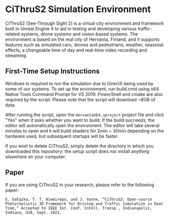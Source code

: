 # CiThruS2 Simulation Environment

CiThruS2 (See-Through Sight 2) is a virtual city environment and framework built in Unreal Engine 4 to aid in testing and developing various traffic-related systems, drone systems and vision-based systems. The environment is based on the real city of Hervanta, Finland, and it supports features such as simulated cars, drones and pedestrians, weather, seasonal effects, a changeable time of day and real-time video recording and streaming.

## First-Time Setup Instructions

Windows is required to run the simulation due to DirectX being used by some of our systems. To set up the environment, run build.cmd using x64 Native Tools Command Prompt for VS 2019. PowerShell and cmake are also required by the script. Please note that the script will download ~8GB of data.

After running the script, open the `HervantaUE4.uproject` project file and click "Yes" when it asks whether you want to build. If the build succeeds, the editor will automatically open the environment. The editor will take several minutes to open and it will build shaders for 2min ~ 30min depending on the hardware used, but subsequent startups will be faster.

If you wish to delete CiThruS2, simply delete the directory in which you downloaded this repository: the setup script does not install anything elsewhere on your computer.

## Paper

If you are using CiThruS2 in your research, please refer to the following paper: 

`E. Gałązka, T. T. Niemirepo, and J. Vanne, “CiThruS2: Open-source Photorealistic 3D Framework for Driving and Traffic Simulation in Real Time,” Accepted to IEEE Int. Conf. Intell. Transp., Indianapolis, Indiana, USA, Sept. 2021. `